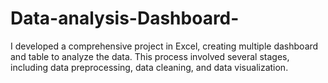 # Data-analysis-Dashboard-
I developed a comprehensive project in Excel, creating multiple dashboard and table to analyze the data. This process involved several stages, including data preprocessing, data cleaning, and data visualization.
